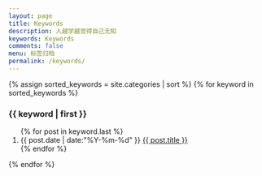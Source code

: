 ```yaml
---
layout: page
title: Keywords
description: 人越学越觉得自己无知
keywords: Keywords
comments: false
menu: 标签归档
permalink: /keywords/
---
```


<section class="container posts-content">
{% assign sorted_keywords = site.categories | sort %}
{% for keyword in sorted_keywords %}
<h3>{{ keyword | first }}</h3>
<ol class="posts-list" id="{{ keyword[0] }}">
{% for post in keyword.last %}
<li class="posts-list-item">
<span class="posts-list-meta">{{ post.date | date:"%Y-%m-%d" }}</span>
<a class="posts-list-name" href="{{ site.url }}{{ post.url }}">{{ post.title }}</a>
</li>
{% endfor %}
</ol>
{% endfor %}
</section>
<!-- /section.content -->
